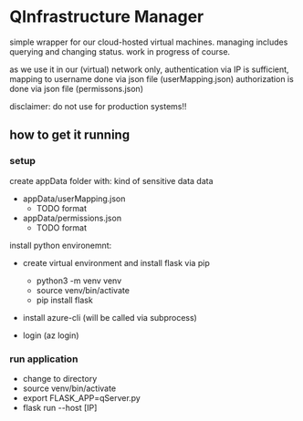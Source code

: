 # QInfrastructure Manager

simple wrapper for our cloud-hosted virtual machines. managing includes querying and changing status.
work in progress of course.

as we use it in our (virtual) network only, authentication via IP is sufficient, mapping to username done via json file (userMapping.json)
authorization is done via json file (permissons.json)

disclaimer: do not use for production systems!!

## how to get it running

### setup
create appData folder with:
kind of sensitive data data
* appData/userMapping.json
	+ TODO format
* appData/permissions.json
	+ TODO format

install python environemnt:
* create virtual environment and install flask via pip
	+ python3 -m venv venv
	+ source venv/bin/activate
	+ pip install flask

* install azure-cli (will be called via subprocess)
* login (az login)

### run application
* change to directory
* source venv/bin/activate
* export FLASK_APP=qServer.py
* flask run --host [IP]
